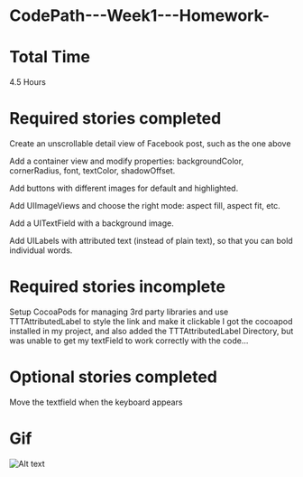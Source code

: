 CodePath---Week1---Homework-
============================

Total Time
============================
4.5 Hours

Required stories completed
============================

Create an unscrollable detail view of Facebook post, such as the one above

Add a container view and modify properties: backgroundColor, cornerRadius, font, textColor, shadowOffset.

Add buttons with different images for default and highlighted.

Add UIImageViews and choose the right mode: aspect fill, aspect fit, etc.

Add a UITextField with a background image.

Add UILabels with attributed text (instead of plain text), so that you can bold individual words.

Required stories incomplete 
============================

Setup CocoaPods for managing 3rd party libraries and use TTTAttributedLabel to style the link and make it clickable
I got the cocoapod installed in my project, and also added the TTTAttributedLabel Directory, but was unable to get my textField to work correctly with the code...


Optional stories completed
============================

Move the textfield when the keyboard appears


Gif
============================

![Alt text](/relative/path/to/img.jpg?raw=true "Optional Title")


